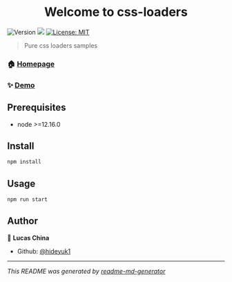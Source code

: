 <h1 align="center">Welcome to css-loaders</h1>
<p>
  <img alt="Version" src="https://img.shields.io/badge/version-1.0.0-blue.svg?cacheSeconds=2592000" />
  <img src="https://img.shields.io/badge/node-%3E%3D12.16.0-blue.svg" />
  <a href="#" target="_blank">
    <img alt="License: MIT" src="https://img.shields.io/badge/License-MIT-yellow.svg" />
  </a>
</p>

> Pure css loaders samples

### 🏠 [Homepage](https://github.com/hideyuk1/css-loaders)

### ✨ [Demo](https://hideyuk1.github.io/css-loaders/)

## Prerequisites

- node >=12.16.0

## Install

```sh
npm install
```

## Usage

```sh
npm run start
```

## Author

👤 **Lucas China**

* Github: [@hideyuk1](https://github.com/hideyuk1)


***
_This README was generated by [readme-md-generator](https://github.com/kefranabg/readme-md-generator)_
